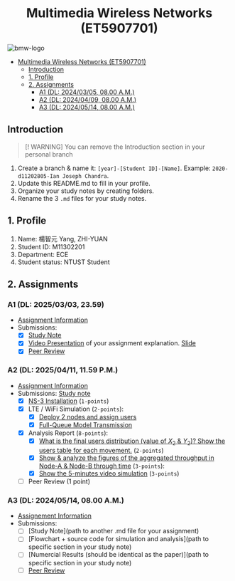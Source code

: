 # <center>Multimedia Wireless Networks (ET5907701)</center>

![bmw-logo](./assets/lab-logo.jpg)

- [Multimedia Wireless Networks (ET5907701)](#multimedia-wireless-networks-et5907701)
  - [Introduction](#introduction)
  - [1. Profile](#1-profile)
  - [2. Assignments](#2-assignments)
    - [A1 (DL: 2024/03/05, 08.00 A.M.)](#a1-dl-20240305-0800-am)
    - [A2 (DL: 2024/04/09, 08.00 A.M.)](#a2-dl-20240409-0800-am)
    - [A3 (DL: 2024/05/14, 08.00 A.M.)](#a3-dl-20240514-0800-am)

## Introduction

> [! WARNING]
> You can remove the Introduction section in your personal branch

1. Create a branch & name it: `[year]-[Student ID]-[Name]`. Example: `2020-d11202805-Ian Joseph Chandra`.
2. Update this README.md to fill in your profile.
3. Organize your study notes by creating folders.
4. Rename the 3 `.md` files for your study notes.

## 1. Profile

1. Name: 楊智元 Yang, ZHI-YUAN
2. Student ID: M11302201
3. Department: ECE
4. Student status: NTUST Student

## 2. Assignments

### A1 (DL: 2025/03/03, 23.59)

- [Assignment Information](https://github.com/bmw-ece-ntust/multimedia-wireless-network?tab=readme-ov-file#a1-deadline-35-0800-am)
- Submissions:
  - [x] [Study Note](https://github.com/bmw-ece-ntust/multimedia-wireless-networks/blob/2025-m11302201-yang-zhi-yuan/a1-M11302201-Yang_ZHI_YUAN.md)
  - [x] [Video Presentation](https://youtu.be/RXiG3igOxuw?si=jHhZVlrCHYRaYTe0) of your assignment explanation. [Slide](https://drive.google.com/file/d/15XFntVkqvcJzERV4c7_k3KHkzRmi6CAk/view?usp=sharing)
  - [x] [Peer Review](https://forms.gle/odfFSV2dWQgKTxMw5)

### A2 (DL: 2025/04/11, 11.59 P.M.)

- [Assignment Information](https://github.com/bmw-ece-ntust/multimedia-wireless-network?tab=readme-ov-file#a2-deadline-49-0800-am)
- Submissions: [Study note](a2-M11302201-Yang_ZHI_YANG.md)
  - [x] [NS-3 Installation](a2-M11302201-Yang_ZHI_YANG.md#page_facing_up-3-installation) (`1-points`)
  - [x] LTE / WiFi Simulation (`2-points`):
    - [x] [Deploy 2 nodes and assign users](a2-M11302201-Yang_ZHI_YANG.md#43-program-explanation-and-segment)
    - [x] [Full-Queue Model Transmission](a2-M11302201-Yang_ZHI_YANG.md#43-program-explanation-and-segment)
  - [x] Analysis Report (`8-points`):
    - [x] [What is the final users distribution (value of $X_2$ & $Y_2$)? Show the users table for each movement.](a2-M11302201-Yang_ZHI_YANG.md#43-program-explanation-and-segment) (`2-points`)
    - [x] [Show & analyze the figures of the aggregated throughput in Node-A & Node-B through time](a2-M11302201-Yang_ZHI_YANG.md#43-program-explanation-and-segment) (`3-points`):
    - [x] [Show the 5-minutes video simulation](https://youtu.be/4EM2yl1YBZ8) (`3-points`)
  - [ ] Peer Review (1 point)

### A3 (DL: 2024/05/14, 08.00 A.M.)

- [Assignement Information](https://github.com/bmw-ece-ntust/multimedia-wireless-network?tab=readme-ov-file#a3-deadline-514-0800-am)
- Submissions:
  - [ ] [Study Note](path to another .md file for your assignment)
  - [ ] [Flowchart + source code for simulation and analysis](path to specific section in your study note)
  - [ ] [Numercial Results (should be identical as the paper)](path to specific section in your study note)
  - [ ] [Peer Review](https://forms.gle/yVtjYqxZyRgcjbeE8)
